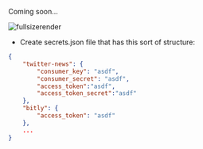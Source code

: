 Coming soon...

![fullsizerender](https://user-images.githubusercontent.com/4853944/29423751-c5e56466-8331-11e7-973e-22651d6bdb46.jpg)

* Create secrets.json file that has this sort of structure:

```json
{
	"twitter-news": {
		"consumer_key": "asdf",
		"consumer_secret": "asdf",
		"access_token":"asdf",
		"access_token_secret":"asdf"
	},
	"bitly": {
		"access_token": "asdf"
	},
	...
}
```

